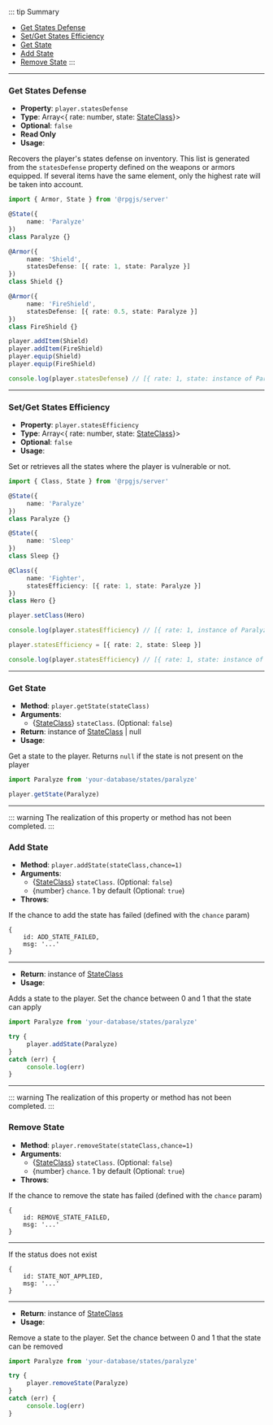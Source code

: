 ::: tip Summary
- [Get States Defense](#get-states-defense)
- [Set/Get States Efficiency](#set-get-states-efficiency)
- [Get State](#get-state)
- [Add State](#add-state)
- [Remove State](#remove-state)
:::
---
### Get States Defense
- **Property**: `player.statesDefense`
- **Type**: Array&lt;{ rate: number, state: [StateClass](/database/state.html)}&gt;
- **Optional**: `false`
- **Read Only** 
- **Usage**:

 
Recovers the player's states defense on inventory.  This list is generated from the `statesDefense` property defined on the weapons or armors equipped.
If several items have the same element, only the highest rate will be taken into account.

```ts
import { Armor, State } from '@rpgjs/server'

@State({
     name: 'Paralyze'
})
class Paralyze {}

@Armor({
     name: 'Shield',
     statesDefense: [{ rate: 1, state: Paralyze }]
})
class Shield {}

@Armor({
     name: 'FireShield',
     statesDefense: [{ rate: 0.5, state: Paralyze }]
})
class FireShield {}

player.addItem(Shield)
player.addItem(FireShield)
player.equip(Shield)
player.equip(FireShield)

console.log(player.statesDefense) // [{ rate: 1, state: instance of Paralyze }]
``` 

---
### Set/Get States Efficiency
- **Property**: `player.statesEfficiency`
- **Type**: Array&lt;{ rate: number, state: [StateClass](/database/state.html)}&gt;
- **Optional**: `false` 
- **Usage**:

 
Set or retrieves all the states where the player is vulnerable or not. 

```ts
import { Class, State } from '@rpgjs/server'

@State({
     name: 'Paralyze'
})
class Paralyze {}

@State({
     name: 'Sleep'
})
class Sleep {}

@Class({
     name: 'Fighter',
     statesEfficiency: [{ rate: 1, state: Paralyze }]
})
class Hero {}

player.setClass(Hero)

console.log(player.statesEfficiency) // [{ rate: 1, instance of Paralyze }]

player.statesEfficiency = [{ rate: 2, state: Sleep }]

console.log(player.statesEfficiency) // [{ rate: 1, state: instance of Paralyze }, { rate: 2, state: instance of Sleep }]
``` 

---
### Get State
- **Method**: `player.getState(stateClass)`
- **Arguments**:
    - {[StateClass](/database/state.html)} `stateClass`.  (Optional: `false`)
- **Return**: instance of [StateClass](/database/state.html) | null   
- **Usage**:


Get a state to the player. Returns `null` if the state is not present on the player
```ts
import Paralyze from 'your-database/states/paralyze'

player.getState(Paralyze)
 ```


---

::: warning
The realization of this property or method has not been completed.
:::
### Add State
- **Method**: `player.addState(stateClass,chance=1)`
- **Arguments**:
    - {[StateClass](/database/state.html)} `stateClass`.  (Optional: `false`)
    - {number} `chance`. 1 by default (Optional: `true`)
- **Throws**:

If the chance to add the state has failed (defined with the `chance` param)
 ```
{
     id: ADD_STATE_FAILED,
     msg: '...'
}
```
---
- **Return**: instance of [StateClass](/database/state.html)   
- **Usage**:


Adds a state to the player. Set the chance between 0 and 1 that the state can apply
```ts
import Paralyze from 'your-database/states/paralyze'

try { 
     player.addState(Paralyze)
}
catch (err) {
     console.log(err)
}
 ```


---

::: warning
The realization of this property or method has not been completed.
:::
### Remove State
- **Method**: `player.removeState(stateClass,chance=1)`
- **Arguments**:
    - {[StateClass](/database/state.html)} `stateClass`.  (Optional: `false`)
    - {number} `chance`. 1 by default (Optional: `true`)
- **Throws**:

If the chance to remove the state has failed (defined with the `chance` param)
 ```
{
     id: REMOVE_STATE_FAILED,
     msg: '...'
}
```
---
If the status does not exist
 ```
{
     id: STATE_NOT_APPLIED,
     msg: '...'
}
```
---
- **Return**: instance of [StateClass](/database/state.html)   
- **Usage**:


Remove a state to the player. Set the chance between 0 and 1 that the state can be removed
```ts
import Paralyze from 'your-database/states/paralyze'

try { 
     player.removeState(Paralyze)
}
catch (err) {
     console.log(err)
}
 ```

